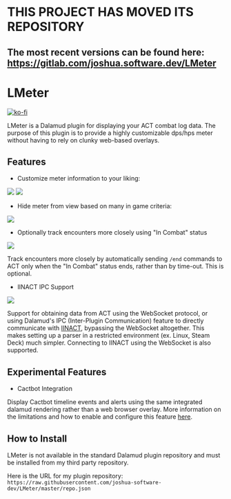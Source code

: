 # THIS PROJECT HAS MOVED ITS REPOSITORY
## The most recent versions can be found here: https://gitlab.com/joshua.software.dev/LMeter


# LMeter

[![ko-fi](https://img.shields.io/badge/donate-ko--fi-blue)](https://ko-fi.com/lichie)

LMeter is a Dalamud plugin for displaying your ACT combat log data. The purpose of this plugin is to provide a highly customizable dps/hps meter without having to rely on clunky web-based overlays.

## Features

* Customize meter information to your liking:

![](https://github.com/joshua-software-dev/LMeter/blob/master/repo/meter_demo_1.png)
![](https://github.com/joshua-software-dev/LMeter/blob/master/repo/meter_demo_2.png)

* Hide meter from view based on many in game criteria:

![](https://github.com/joshua-software-dev/LMeter/blob/master/repo/auto_hide.png)

* Optionally track encounters more closely using "In Combat" status

![](https://github.com/joshua-software-dev/LMeter/blob/master/repo/end_encounter.png)

Track encounters more closely by automatically sending `/end` commands to ACT only when the "In Combat" status ends, rather than by time-out. This is optional.

* IINACT IPC Support

![](https://github.com/joshua-software-dev/LMeter/blob/master/repo/act_connection.png)

Support for obtaining data from ACT using the WebSocket protocol, or using Dalamud's IPC (Inter-Plugin Communication) feature to directly communicate with [IINACT](https://github.com/marzent/IINACT), bypassing the WebSocket altogether. This makes setting up a parser in a restricted environment (ex. Linux, Steam Deck) much simpler. Connecting to IINACT using the WebSocket is also supported.

## Experimental Features

* Cactbot Integration

Display Cactbot timeline events and alerts using the same integrated dalamud rendering rather than a web browser overlay. More information on the limitations and how to enable and configure this feature [here](https://github.com/joshua-software-dev/LMeter/blob/master/Cactbot.md).


## How to Install

LMeter is not available in the standard Dalamud plugin repository and must be installed from my third party repository.

Here is the URL for my plugin repository: `https://raw.githubusercontent.com/joshua-software-dev/LMeter/master/repo.json`
